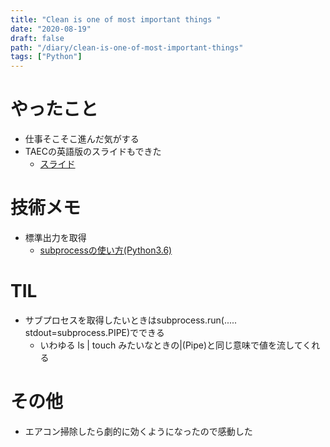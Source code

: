 ```yaml
---
title: "Clean is one of most important things "
date: "2020-08-19"
draft: false
path: "/diary/clean-is-one-of-most-important-things"
tags: ["Python"]
---
```


# やったこと

+ 仕事そこそこ進んだ気がする
+ TAECの英語版のスライドもできた
  + [スライド](https://docs.google.com/presentation/d/1NnvCsh4ZkHFb1cflJTEOs-wm7buUe2buqY8ejKE4nfA/edit?usp=sharing)

# 技術メモ

+ 標準出力を取得
  + [subprocessの使い方(Python3.6)](https://qiita.com/caprest/items/0245a16825789b0263ad)

# TIL

+ サブプロセスを取得したいときはsubprocess.run(..... stdout=subprocess.PIPE)でできる
  + いわゆる ls | touch みたいなときの|(Pipe)と同じ意味で値を流してくれる

# その他

+ エアコン掃除したら劇的に効くようになったので感動した

